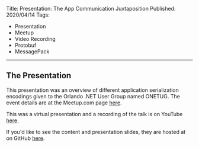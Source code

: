 Title: Presentation: The App Communication Juxtaposition
Published: 2020/04/14
Tags:
- Presentation
- Meetup
- Video Recording
- Protobuf
- MessagePack
---

## The Presentation

This presentation was an overview of different application serialization encodings given to the Orlando .NET User Group named ONETUG. The event details are at the Meetup.com page <a href="https://www.meetup.com/onetug/events/269864249/">here</a>.

This was a virtual presentation and a recording of the talk is on YouTube <a href="https://www.youtube.com/watch?v=GkxzL-X5AtE">here</a>.

If you'd like to see the content and presentation slides, they are hosted at on GitHub <a href="https://github.com/ProgrammerAl/Presentations-2020/tree/master/2020-04-14%20ONETUG%20App%20Communication%20Juxtaposition">here</a>.

